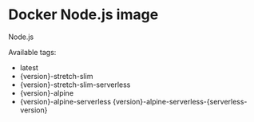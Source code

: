 # Docker Node.js image

Node.js

Available tags:

* latest
* {version}-stretch-slim
* {version}-stretch-slim-serverless
* {version}-alpine
* {version}-alpine-serverless
  {version}-alpine-serverless-{serverless-version}
